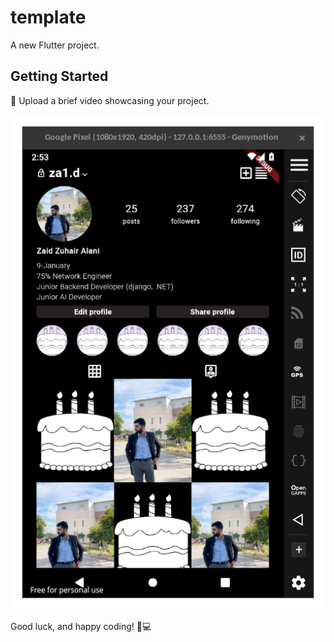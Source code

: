 # template

A new Flutter project.

## Getting Started

🎥 Upload a brief video showcasing your project. 

![Screenshot from 2024-10-13 17-53-37](images/profilepage.png)


Good luck, and happy coding! 🚀💻
